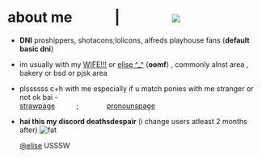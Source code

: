 # about me ㅤㅤㅤ|ㅤㅤㅤㅤ![](https://komarev.com/ghpvc/?username=graveyardletters&color=4d4b4b&style=plastic&label=profile+views) 
- **DNI** proshippers, shotacons;lolicons, alfreds playhouse fans (**default basic dni**)
- im usually with my [WIFE!!!](https://github.com/samudartha) or [elise ^_^](https://github.com/akechuu) (**oomf**) , commonly alnst area , bakery or bsd or pjsk area
- plssssss c+h with me especially if u match ponies with me stranger or not ok bai
-                      [strawpage](https://deathsdespair.straw.page/)   ;    [pronounspage](https://en.pronouns.page/@deathsdespair#google_vignette)
- **hai this my discord deathsdespair** (i change users atleast 2 months after)
 ![fat](https://github.com/user-attachments/assets/5ed0bf2f-4a4c-4748-b658-169fb39a48f8)
  
  [@elise](https://github.com/akechuu) USSSW
